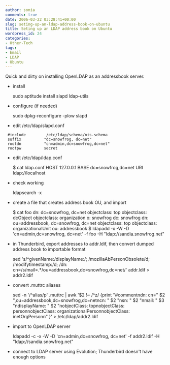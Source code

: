 ```yaml
---
author: sonia
comments: true
date: 2006-03-22 03:28:41+00:00
slug: seting-up-an-ldap-address-book-on-ubuntu
title: Seting up an LDAP address book on Ubuntu
wordpress_id: 24
categories:
- Other-Tech
tags:
- Email
- LDAP
- Ubuntu
---
```


Quick and dirty on installing OpenLDAP as an addressbook server.



	
  * install



    
     sudo aptitude install slapd ldap-utils





	
  * configure (if needed)



    
     sudo dpkg-reconfigure -plow slapd





	
  * edit /etc/ldap/slapd.conf


<!-- more -->

    
     #include         /etc/ldap/schema/nis.schema
     suffix          "dc=snowfrog, dc=net"
     rootdn          "cn=admin,dc=snowfrog,dc=net"
     rootpw          secret





	
  * edit /etc/ldap/ldap.conf



    
     $ cat ldap.conf
     HOST    127.0.0.1
     BASE    dc=snowfrog,dc=net
     URI     ldap://localhost





	
  * check working



    
     ldapsearch -x





	
  * create a file that creates address book OU, and import



    
     $ cat foo
     dn: dc=snowfrog, dc=net
     objectclass: top
     objectclass: dcObject
     objectclass: organization
     o: snowfrog
     dc: snowfrog
     dn: ou=addressbook, dc=snowfrog, dc=net
     objectclass: top
     objectclass: organizationalUnit
     ou: addressbook
     $ ldapadd -x -W -D 'cn=admin,dc=snowfrog, dc=net' -f foo -H "ldap://sandia.snowfrog.net"





	
  * in Thunderbird, export addresses to addr.ldif, then convert dumped address book to importable format



    
     sed 's/^givenName:/displayName:/; /mozillaAbPersonObsolete/d; /modifytimestamp:/d; /dn:
     cn=/s/mail=.*/ou=addressbook,dc=snowfrog,dc=net/' addr.ldif > addr2.ldif





	
  * convert .muttrc aliases



    
     sed -n '/^alias/p' .muttrc | awk '$2 !~ /^z/ {print "#commentndn: cn=" $2
     ",ou=addressbook,dc=snowfrog,dc=netncn: " $2 "nsn: " $2 "nmail: " $3 "ndisplayName: " $2
     "nobjectClass: topnobjectClass: personnobjectClass: organizationalPersonnobjectClass:
     inetOrgPersonn"  }' > /etc/ldap/addr2.ldif





	
  * import to OpenLDAP server



    
     ldapadd -c -x -W -D 'cn=admin,dc=snowfrog, dc=net' -f addr2.ldif -H "ldap://sandia.snowfrog.net"





	
  * connect to LDAP server using Evolution; Thunderbird doesn't have enough options


